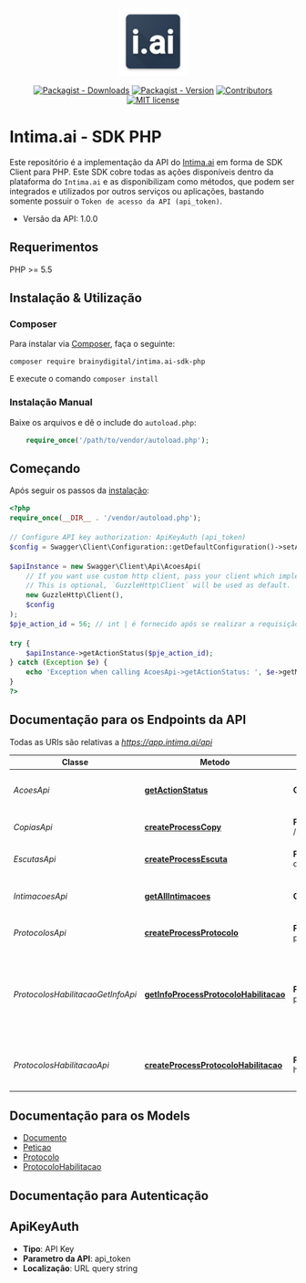 <br />
<div align="center">
  <a href="#">
    <img src="docs/images/logo.png" alt="Logo" width="120" height="120">
  </a>
  
  [![Packagist - Downloads](https://img.shields.io/packagist/dt/brainydigital/intimai-sdk-php.svg?style=flat&color=97ca00)](https://packagist.org/packages/brainydigital/intimai-sdk-php "View this project on packagist")
  [![Packagist - Version](https://img.shields.io/packagist/v/brainydigital/intimai-sdk-php.svg?style=flat&color=blue)](https://packagist.org/packages/brainydigital/intimai-sdk-php "View this project on packagist")
  [![Contributors](https://img.shields.io/badge/contributors-1-yellow.svg)](https://github.com/brainydigital/intimai-sdk-php/graphs/contributors)
  [![MIT license](https://img.shields.io/badge/license-MIT-brightgreen.svg)](https://opensource.org/licenses/MIT)
</div>

# Intima.ai - SDK PHP

Este repositório é a implementação da API do [Intima.ai](https://app.intima.ai) em forma de SDK Client para PHP. Este SDK cobre todas as ações disponíveis dentro da plataforma do `Intima.ai` e as disponibilizam como métodos, que podem ser integrados e utilizados por outros serviços ou aplicações, bastando somente possuir o `Token de acesso da API (api_token)`.

- Versão da API: 1.0.0

## Requerimentos

PHP >= 5.5

## Instalação & Utilização
### Composer

Para instalar via [Composer](http://getcomposer.org/), faça o seguinte:

```
composer require brainydigital/intima.ai-sdk-php
```

E execute o comando `composer install`

### Instalação Manual

Baixe os arquivos e dê o include do `autoload.php`:

```php
    require_once('/path/to/vendor/autoload.php');
```

## Começando

Após seguir os passos da [instalação](#installation--usage):

```php
<?php
require_once(__DIR__ . '/vendor/autoload.php');

// Configure API key authorization: ApiKeyAuth (api_token)
$config = Swagger\Client\Configuration::getDefaultConfiguration()->setApiKey('api_token', 'YOUR_API_KEY');

$apiInstance = new Swagger\Client\Api\AcoesApi(
    // If you want use custom http client, pass your client which implements `GuzzleHttp\ClientInterface`.
    // This is optional, `GuzzleHttp\Client` will be used as default.
    new GuzzleHttp\Client(),
    $config
);
$pje_action_id = 56; // int | é fornecido após se realizar a requisição de qualquer ação para o Intima.ai

try {
    $apiInstance->getActionStatus($pje_action_id);
} catch (Exception $e) {
    echo 'Exception when calling AcoesApi->getActionStatus: ', $e->getMessage(), PHP_EOL;
}
?>
```

## Documentação para os Endpoints da API

Todas as URIs são relativas a *https://app.intima.ai/api*

Classe | Metodo | Requisição HTTP | Descrição
------------ | ------------- | ------------- | -------------
*AcoesApi* | [**getActionStatus**](docs/Api/AcoesApi.md#getactionstatus) | **GET** /actions/status/{pje_action_id} | Checa o resultado de uma ação
*CopiasApi* | [**createProcessCopy**](docs/Api/CopiasApi.md#createprocesscopy) | **POST** /actions/processos/copy/{pje_auth_id} | Realiza uma nova cópia processual
*EscutasApi* | [**createProcessEscuta**](docs/Api/EscutasApi.md#createprocessescuta) | **POST** /actions/process-docs/{pje_auth_id} | Realiza uma nova escuta processual
*IntimacoesApi* | [**getAllIntimacoes**](docs/Api/IntimacoesApi.md#getallintimacoes) | **GET** /intimacoes | Visualiza todas as intimações capturadas
*ProtocolosApi* | [**createProcessProtocolo**](docs/Api/ProtocolosApi.md#createprocessprotocolo) | **POST** /actions/process-protoco/{pje_auth_id} | Realiza um novo protocolo
*ProtocolosHabilitacaoGetInfoApi* | [**getInfoProcessProtocoloHabilitacao**](docs/Api/ProtocolosHabilitacaoGetInfoApi.md#getInfoProcessProtocoloHabilitacao) | **POST** /actions/process-protoco/{pje_auth_id} | Captura as informações de um processo para realizar um novo protocolo de habilitação
*ProtocolosHabilitacaoApi* | [**createProcessProtocoloHabilitacao**](docs/Api/ProtocolosHabilitacaoApi.md#createProcessProtocoloHabilitacao) | **POST** /actions/process-protocol-habilitacao/{protocolo_habilitacao_id} | Realiza um novo protocolo de habilitação

## Documentação para os Models

 - [Documento](docs/Model/Documento.md)
 - [Peticao](docs/Model/Peticao.md)
 - [Protocolo](docs/Model/Protocolo.md)
 - [ProtocoloHabilitacao](docs/Model/ProtocoloHabilitacao.md)

## Documentação para Autenticação


## ApiKeyAuth

- **Tipo**: API Key
- **Parametro da API**: api_token
- **Localização**: URL query string
